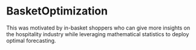 # BasketOptimization
This was motivated by in-basket shoppers who can give more insights on the hospitality industry while leveraging mathematical statistics to deploy optimal forecasting.
